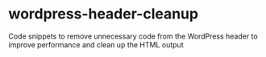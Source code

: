 # wordpress-header-cleanup
Code snippets to remove unnecessary code from the WordPress header to improve performance and clean up the HTML output
